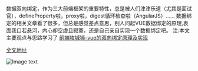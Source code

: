 数据双向绑定，作为三大前端框架的重要特性，总是被人们津津乐道（尤其是面试官），defineProperty啦，proxy啦，digest循环检查啦（AngularJS）……
数据绑定的相关文章看了很多，但总是感觉差点意思，别人问起VUE数据绑定的原理,表面我口若悬河，内心却空虚且寂寞，还是自己亲自实现一个数据绑定吧。
注:本文主要观点与思路学习了 [前端攻城狮-vue的双向绑定原理及实现](https://www.cnblogs.com/canfoo/p/6891868.html)

[全文地址](https://www.xr1228.com/post/databind/)

![Image text](https://www.xr1228.com//post-images/1591757508655.gif)

